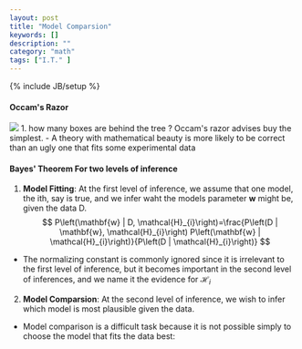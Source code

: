 ```yaml
---
layout: post
title: "Model Comparsion"
keywords: []
description: ""
category: "math"
tags: ["I.T." ]
---
```

{% include JB/setup %}


#### Occam's Razor
<img src="{{IMAGE_PATH}}/computer-science-model-comparsion.png" />
1. how many boxes are behind the tree ? Occam's razor advises buy the simplest.
- A theory with mathematical beauty is more likely to be correct than an ugly
  one that fits some experimental data


#### Bayes' Theorem For two levels of inference
1. **Model Fitting**: At the first level of inference, we assume that one model,
   the ith, say is true, and we infer waht the models parameter **w** might be,
   given the data D.
   $$
   P\left(\mathbf{w} | D, \mathcal{H}_{i}\right)=\frac{P\left(D | \mathbf{w},
   \mathcal{H}_{i}\right) P\left(\mathbf{w} | \mathcal{H}_{i}\right)}{P\left(D |
   \mathcal{H}_{i}\right)}
   $$
- The normalizing constant is commonly ignored since it
  is irrelevant to the first level of inference, but it becomes important in the
  second level of inferences, and we name it the evidence for 
  $\mathcal{H}_{i}$

2. **Model Comparsion**: At the second level of inference, we wish to infer
   which model is most plausible given the data.
-  Model comparison is a difficult task because it is not possible simply to
   choose the model that fits the data best:

   

